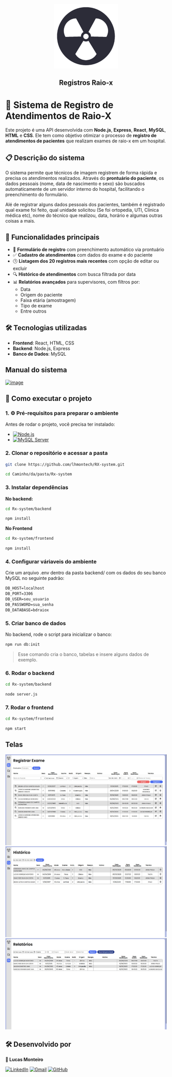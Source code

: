 <p align="center">
      <img src="frontend\public\images\x-ray.png" alt="logo raio-x" width="200">
      <h2 align="center">Registros Raio-x</h2>
</p>

# 🏥 Sistema de Registro de Atendimentos de Raio-X

Este projeto é uma API desenvolvida com **Node.js**, **Express**, **React**, **MySQL**, **HTML** e **CSS**. Ele tem como objetivo otimizar o processo de **registro de atendimentos de pacientes** que realizam exames de raio-x em um hospital.

## 📋 Descrição do sistema

O sistema permite que técnicos de imagem registrem de forma rápida e precisa os atendimentos realizados. Através do **prontuário do paciente**, os dados pessoais (nome, data de nascimento e sexo) são buscados automaticamente de um servidor interno do hospital, facilitando o preenchimento do formulário.

Alé de registrar alguns dados pessoais dos pacientes, também é registrado qual exame foi feito, qual unidade solicitou (Se foi ortopedia, UTI, Clinica médica etc), nome do técnico que realizou, data, horário e algumas outras coisas a mais.

## 🧭 Funcionalidades principais

- 📄 **Formulário de registro** com preenchimento automático via prontuário
- ✅ **Cadastro de atendimentos** com dados do exame e do paciente
- 🕒 **Listagem dos 20 registros mais recentes** com opção de editar ou excluir
- 🔍 **Histórico de atendimentos** com busca filtrada por data
- 📊 **Relatórios avançados** para supervisores, com filtros por:
  - Data
  - Origem do paciente
  - Faixa etária (amostragem)
  - Tipo de exame
  - Entre outros

## 🛠️ Tecnologias utilizadas

- **Frontend**: React, HTML, CSS
- **Backend**: Node.js, Express
- **Banco de Dados**: MySQL

## Manual do sistema
<a href="Manual-API-Raiox.pdf"><img width="50" alt="image" src="https://github.com/user-attachments/assets/75c8261e-db12-48b2-bee5-f05255820bdb" /></a>

## 🚀 Como executar o projeto

### 1. ⚙️ Pré-requisitos para preparar o ambiente
Antes de rodar o projeto, você precisa ter instalado:
- [![Node.js](https://img.shields.io/badge/Node.js(18+)-009929?style=for-the-badge&logo=node.js&logoColor=white)](https://nodejs.org/)
- [![MySQL Server](https://img.shields.io/badge/MySQL_Server(8+)-63DEFD?style=for-the-badge&logo=MySQL&logoColor=black)]([https://nodejs.org/](https://dev.mysql.com/downloads/mysql/))

### 2. Clonar o repositório e acessar a pasta
```bash
git clone https://github.com/lhmontech/RX-system.git
```
```bash
cd Caminho/da/pasta/Rx-system
```

### 3. Instalar dependências
**No backend:**
```bash
cd Rx-system/backend
```
```bash
npm install
```

**No Frontend**
```bash
cd Rx-system/frontend
```
```bash
npm install
```

### 4. Configurar váriaveis do ambiente
Crie um arquivo .env dentro da pasta backend/ com os dados do seu banco MySQL no seguinte padrão:
```md
DB_HOST=localhost
DB_PORT=3306
DB_USER=seu_usuario
DB_PASSWORD=sua_senha
DB_DATABASE=bdraiox
```

### 5. Criar banco de dados
No backend, rode o script para inicializar o banco:
```bash
npm run db:init
```
> Esse comando cria o banco, tabelas e insere alguns dados de exemplo.

### 6. Rodar o backend
```bash
cd Rx-system/backend
```
```bash
node server.js
```

### 7. Rodar o frontend
```bash
cd Rx-system/frontend
```
```bash
npm start
```

## Telas
![Tela principal](/frontend/public/images/Tela-principal.jpg)
![Tela histórico](/frontend/public/images/Tela-historico.jpg)
![Tela relatório](/frontend/public/images/Tela-relatorio.jpg)

## 🛠️ Desenvolvido por

**👤 Lucas Monteiro**

[![LinkedIn](https://img.shields.io/badge/LinkedIn-0077B5?style=for-the-badge&logo=linkedin&logoColor=white)](https://www.linkedin.com/in/lucas-henrique-monteiro-55101a365/?trk=opento_sprofile_topcard)
[![Gmail](https://img.shields.io/badge/Gmail-D14836?style=for-the-badge&logo=gmail&logoColor=white)](mailto:lhmonteiro.ti@gmail.com)
[![GitHub](https://img.shields.io/badge/GitHub-181717?style=for-the-badge&logo=github&logoColor=white)](https://github.com/lhmontech)

